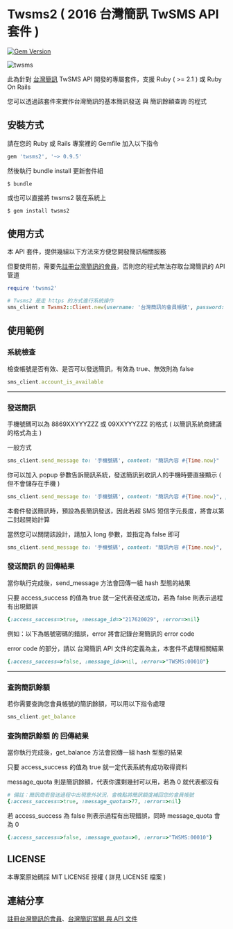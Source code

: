 Twsms2 ( 2016 台灣簡訊 TwSMS API 套件 )
======================================

[![Gem Version](https://badge.fury.io/rb/twsms2.svg)](https://badge.fury.io/rb/twsms2)

![twsms](http://i.imgur.com/KVuaBIm.png)

此為針對 [台灣簡訊][twsms_homepage] TwSMS API 開發的專屬套件，支援 Ruby ( >= 2.1 ) 或 Ruby On Rails 

您可以透過該套件來實作台灣簡訊的基本簡訊發送 與 簡訊餘額查詢 的程式

安裝方式
--------

請在您的 Ruby 或 Rails 專案裡的 Gemfile 加入以下指令

```ruby
gem 'twsms2', '~> 0.9.5'
```

然後執行 bundle install 更新套件組

    $ bundle

或也可以直接將 twsms2 裝在系統上

    $ gem install twsms2

使用方式
--------

本 API 套件，提供幾組以下方法來方便您開發簡訊相關服務

但要使用前，需要先[註冊台灣簡訊的會員][twsms_signup]，否則您的程式無法存取台灣簡訊的 API 管道

```ruby
require 'twsms2'

# Twsms2 是走 https 的方式進行系統操作
sms_client = Twsms2::Client.new(username: '台灣簡訊的會員帳號', password: '台灣簡訊的會員密碼')
```

使用範例
--------

### 系統檢查

檢查帳號是否有效、是否可以發送簡訊，有效為 true、無效則為 false

```ruby
sms_client.account_is_available
```

----

### 發送簡訊

手機號碼可以為 8869XXYYYZZZ 或 09XXYYYZZZ 的格式 ( 以簡訊系統商建議的格式為主 )

一般方式

```ruby
sms_client.send_message to: '手機號碼', content: "簡訊內容 #{Time.now}"
```

你可以加入 popup 參數告訴簡訊系統，發送簡訊到收訊人的手機時要直接顯示 ( 但不會儲存在手機 )

```ruby
sms_client.send_message to: '手機號碼', content: "簡訊內容 #{Time.now}", popup: true
```

本套件發送簡訊時，預設為長簡訊發送，因此若超 SMS 短信字元長度，將會以第二封起開始計算

當然您可以關閉該設計，請加入 long 參數，並指定為 false 即可

```ruby
sms_client.send_message to: '手機號碼', content: "簡訊內容 #{Time.now}", long: false
```


### 發送簡訊 的 回傳結果

當你執行完成後，send_message 方法會回傳一組 hash 型態的結果

只要 access_success 的值為 true 就一定代表發送成功，若為 false 則表示過程有出現錯誤

```ruby
{:access_success=>true, :message_id=>"217620029", :error=>nil}
```

例如：以下為帳號密碼的錯誤，error 將會記錄台灣簡訊的 error code

error code 的部分，請以 台灣簡訊 API 文件的定義為主，本套件不處理相關結果

```ruby
{:access_success=>false, :message_id=>nil, :error=>"TWSMS:00010"}
```

----

### 查詢簡訊餘額

若你需要查詢您會員帳號的簡訊餘額，可以用以下指令處理

```ruby
sms_client.get_balance
```


### 查詢簡訊餘額 的 回傳結果

當你執行完成後，get_balance 方法會回傳一組 hash 型態的結果

只要 access_success 的值為 true 就一定代表系統有成功取得資料

message_quota 則是簡訊餘額，代表你還剩幾封可以用，若為 0 就代表都沒有

```ruby
# 備註：簡訊商若發送過程中出現意外狀況，會晚點將簡訊額度補回您的會員帳號
{:access_success=>true, :message_quota=>77, :error=>nil}
```

若 access_success 為 false 則表示過程有出現錯誤，同時 message_quota 會為 0

```ruby
{:access_success=>false, :message_quota=>0, :error=>"TWSMS:00010"}
```


LICENSE
--------

本專案原始碼採 MIT LICENSE 授權 ( 詳見 LICENSE 檔案 )

連結分享
--------

[註冊台灣簡訊的會員][twsms_signup]、[台灣簡訊官網 與 API 文件][twsms_homepage]

[twsms_signup]: https://www.twsms.com/accjoin.php
[twsms_homepage]: https://www.twsms.com/
